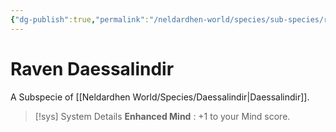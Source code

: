 ```yaml
---
{"dg-publish":true,"permalink":"/neldardhen-world/species/sub-species/raven-daessalindir/"}
---
```


# Raven Daessalindir
A Subspecie of [[Neldardhen World/Species/Daessalindir\|Daessalindir]].


> [!sys] System Details
> **Enhanced Mind** : +1 to your Mind score. 